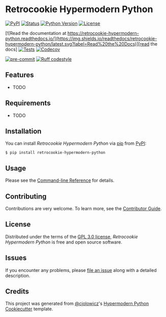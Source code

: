 # Retrocookie Hypermodern Python

[![PyPI](https://img.shields.io/pypi/v/retrocookie-hypermodern-python.svg)][pypi status]
[![Status](https://img.shields.io/pypi/status/retrocookie-hypermodern-python.svg)][pypi status]
[![Python Version](https://img.shields.io/pypi/pyversions/retrocookie-hypermodern-python)][pypi status]
[![License](https://img.shields.io/pypi/l/retrocookie-hypermodern-python)][license]

[![Read the documentation at https://retrocookie-hypermodern-python.readthedocs.io/](https://img.shields.io/readthedocs/retrocookie-hypermodern-python/latest.svg?label=Read%20the%20Docs)][read the docs]
[![Tests](https://github.com/bruno-fs/retrocookie-hypermodern-python/workflows/Tests/badge.svg)][tests]
[![Codecov](https://codecov.io/gh/bruno-fs/retrocookie-hypermodern-python/branch/main/graph/badge.svg)][codecov]

[![pre-commit](https://img.shields.io/badge/pre--commit-enabled-brightgreen?logo=pre-commit&logoColor=white)][pre-commit]
[![Ruff codestyle][ruff badge]][ruff project]

[pypi status]: https://pypi.org/project/retrocookie-hypermodern-python/
[read the docs]: https://retrocookie-hypermodern-python.readthedocs.io/
[tests]: https://github.com/bruno-fs/retrocookie-hypermodern-python/actions?workflow=Tests
[codecov]: https://app.codecov.io/gh/bruno-fs/retrocookie-hypermodern-python
[pre-commit]: https://github.com/pre-commit/pre-commit
[ruff badge]: https://img.shields.io/endpoint?url=https://raw.githubusercontent.com/astral-sh/ruff/main/assets/badge/v2.json
[ruff project]: https://github.com/charliermarsh/ruff

## Features

- TODO

## Requirements

- TODO

## Installation

You can install _Retrocookie Hypermodern Python_ via [pip] from [PyPI]:

```console
$ pip install retrocookie-hypermodern-python
```

## Usage

Please see the [Command-line Reference] for details.

## Contributing

Contributions are very welcome.
To learn more, see the [Contributor Guide].

## License

Distributed under the terms of the [GPL 3.0 license][license],
_Retrocookie Hypermodern Python_ is free and open source software.

## Issues

If you encounter any problems,
please [file an issue] along with a detailed description.

## Credits

This project was generated from [@cjolowicz]'s [Hypermodern Python Cookiecutter] template.

[@cjolowicz]: https://github.com/cjolowicz
[pypi]: https://pypi.org/
[hypermodern python cookiecutter]: https://github.com/cjolowicz/cookiecutter-hypermodern-python
[file an issue]: https://github.com/bruno-fs/retrocookie-hypermodern-python/issues
[pip]: https://pip.pypa.io/

<!-- github-only -->

[license]: https://github.com/bruno-fs/retrocookie-hypermodern-python/blob/main/LICENSE
[contributor guide]: https://github.com/bruno-fs/retrocookie-hypermodern-python/blob/main/CONTRIBUTING.md
[command-line reference]: https://retrocookie-hypermodern-python.readthedocs.io/en/latest/usage.html
